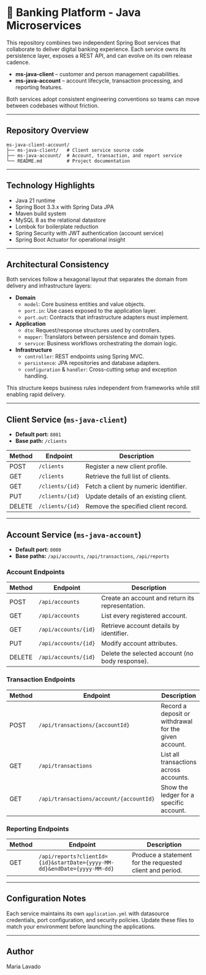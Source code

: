 # 🏦 Banking Platform - Java Microservices

This repository combines two independent Spring Boot services that collaborate to deliver digital banking experience. Each service owns its persistence layer, exposes a REST API, and can evolve on its own release cadence.

- **ms-java-client** – customer and person management capabilities.
- **ms-java-account** – account lifecycle, transaction processing, and reporting features.

Both services adopt consistent engineering conventions so teams can move between codebases without friction.

---

## Repository Overview

```
ms-java-client-account/
├── ms-java-client/   # Client service source code
├── ms-java-account/  # Account, transaction, and report service
└── README.md         # Project documentation
```

---

## Technology Highlights

- Java 21 runtime
- Spring Boot 3.3.x with Spring Data JPA
- Maven build system
- MySQL 8 as the relational datastore
- Lombok for boilerplate reduction
- Spring Security with JWT authentication (account service)
- Spring Boot Actuator for operational insight

---

## Architectural Consistency

Both services follow a hexagonal layout that separates the domain from delivery and infrastructure layers:

- **Domain**
  - `model`: Core business entities and value objects.
  - `port.in`: Use cases exposed to the application layer.
  - `port.out`: Contracts that infrastructure adapters must implement.
- **Application**
  - `dto`: Request/response structures used by controllers.
  - `mapper`: Translators between persistence and domain types.
  - `service`: Business workflows orchestrating the domain logic.
- **Infrastructure**
  - `controller`: REST endpoints using Spring MVC.
  - `persistence`: JPA repositories and database adapters.
  - `configuration` & `handler`: Cross-cutting setup and exception handling.

This structure keeps business rules independent from frameworks while still enabling rapid delivery.

---

## Client Service (`ms-java-client`)

- **Default port:** `8081`
- **Base path:** `/clients`

| Method | Endpoint        | Description                               |
|--------|-----------------|-------------------------------------------|
| POST   | `/clients`      | Register a new client profile.            |
| GET    | `/clients`      | Retrieve the full list of clients.        |
| GET    | `/clients/{id}` | Fetch a client by numeric identifier.     |
| PUT    | `/clients/{id}` | Update details of an existing client.     |
| DELETE | `/clients/{id}` | Remove the specified client record.       |

---

## Account Service (`ms-java-account`)

- **Default port:** `8080`
- **Base paths:** `/api/accounts`, `/api/transactions`, `/api/reports`

### Account Endpoints

| Method | Endpoint             | Description                                    |
|--------|----------------------|------------------------------------------------|
| POST   | `/api/accounts`      | Create an account and return its representation. |
| GET    | `/api/accounts`      | List every registered account.                 |
| GET    | `/api/accounts/{id}` | Retrieve account details by identifier.        |
| PUT    | `/api/accounts/{id}` | Modify account attributes.                     |
| DELETE | `/api/accounts/{id}` | Delete the selected account (no body response).|

### Transaction Endpoints

| Method | Endpoint                                 | Description                                              |
|--------|------------------------------------------|----------------------------------------------------------|
| POST   | `/api/transactions/{accountId}`          | Record a deposit or withdrawal for the given account.    |
| GET    | `/api/transactions`                      | List all transactions across accounts.                   |
| GET    | `/api/transactions/account/{accountId}`  | Show the ledger for a specific account.                  |

### Reporting Endpoints

| Method | Endpoint                                                                  | Description                                      |
|--------|---------------------------------------------------------------------------|--------------------------------------------------|
| GET    | `/api/reports?clientId={id}&startDate={yyyy-MM-dd}&endDate={yyyy-MM-dd}`  | Produce a statement for the requested client and period. |

---

## Configuration Notes

Each service maintains its own `application.yml` with datasource credentials, port configuration, and security policies. Update these files to match your environment before launching the applications.

---

## Author

Maria Lavado
